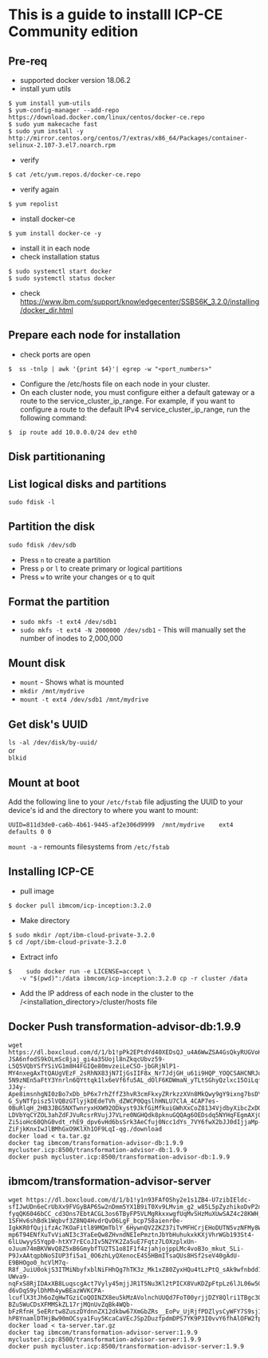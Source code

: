 # This is a guide to installl ICP-CE Community edition 

## Pre-req
- supported docker version 18.06.2
- install yum utils
```
$ yum install yum-utils
$ yum-config-manager --add-repo https://download.docker.com/linux/centos/docker-ce.repo
$ sudo yum makecache fast
$ sudo yum install -y http://mirror.centos.org/centos/7/extras/x86_64/Packages/container-selinux-2.107-3.el7.noarch.rpm
```
- verify 
```
$ cat /etc/yum.repos.d/docker-ce.repo
```
- verify again
```
$ yum repolist
```
- install docker-ce
```
$ yum install docker-ce -y
```
- install it in each node
-  check installation status
```
$ sudo systemctl start docker
$ sudo systemctl status docker
```
- check https://www.ibm.com/support/knowledgecenter/SSBS6K_3.2.0/installing/docker_dir.html

## Prepare each node for installation

- check ports are open
```
$  ss -tnlp | awk '{print $4}'| egrep -w "<port_numbers>"
```

- Configure the /etc/hosts file on each node in your cluster.
- On each cluster node, you must configure either a default gateway or a route to the service_cluster_ip_range.
For example, if you want to configure a route to the default IPv4 service_cluster_ip_range, run the following command:
```
$  ip route add 10.0.0.0/24 dev eth0
```


## Disk partitionaning 

## List logical disks and partitions
`sudo fdisk -l`

## Partition the disk
`sudo fdisk /dev/sdb`

* Press `n` to create a partition
* Press `p` or `l` to create primary or logical partitions
* Press `w` to write your changes or `q` to quit

## Format the partition

* `sudo mkfs -t ext4 /dev/sdb1`
* `sudo mkfs -t ext4 -N 2000000 /dev/sdb1` - This will manually set the number of inodes to 2,000,000

## Mount disk
* `mount` - Shows what is mounted
* `mkdir /mnt/mydrive`
* `mount -t ext4 /dev/sdb1 /mnt/mydrive`

## Get disk's UUID
`ls -al /dev/disk/by-uuid/`  
or  
`blkid`

## Mount at boot

Add the following line to your `/etc/fstab` file adjusting the UUID to your device's id and the directory to where you want to mount:

`UUID=811d3de0-ca6b-4b61-9445-af2e306d9999	/mnt/mydrive	ext4	defaults 0 0`

`mount -a` - remounts filesystems from `/etc/fstab`

## Installing ICP-CE
- pull image
```
$ docker pull ibmcom/icp-inception:3.2.0
```
- Make directory
```
$ sudo mkdir /opt/ibm-cloud-private-3.2.0
$ cd /opt/ibm-cloud-private-3.2.0
```
- Extract info
```
$    sudo docker run -e LICENSE=accept \
   -v "$(pwd)":/data ibmcom/icp-inception:3.2.0 cp -r cluster /data
```
- Add the IP address of each node in the cluster to the /<installation_directory>/cluster/hosts file

## Docker Push transformation-advisor-db:1.9.9

```
wget https://dl.boxcloud.com/d/1/b1!pPk2EPtdYd40XEDsQJ_u4A6WwZSA4GsQkyRUGVoHEXG8xku0_rEpMDJZhhNRVfYgQfOevzPH3MGmzsrUq4J86ihRnFgEJ9ycG4OxL5yYxBbCNELE1ZSIQD1oeuzYU4UZjzLNYxs-JSA6nfodS9kOLmSc8jaj_gi4a35Uojl8nZkqcUbvz59-L5Q5VQbYSfYSiVG1m8H4FGIQe80mvzeiLeCSO-jbGRjNlP1-MY4nxegAxTtQAUgVEzF_2sRhNX83jN7IjGsIIF8x_Nr7JdjGH_u61i9HQP_YOQCSAHCNRJono9m3KwpqqsE5UvBTW9tlSC1TxPBzZcV0CW_dS6kJSpeYyHmSFUpBnM69hEBkn4EyAio_q02RnEm2loX2XC_QqtARR-5N9zNEn5aFtY3Ynrln6QYttqk1lx6eVf6fu5AL_dOlF6KDWmaN_yTLtSGhyQzlxc15OiLqf7MLqDJWWHwlj1Q-JJ4y-Ape8imsnhgNI0zBo7xDb_bP6x7rhZffZ3hvR3cmFkxyZRrkzzXVn8MkQwy9gY9ixng7bsDYoI2ugMvODMwYbQuWkRrLH8rSgFprn1_9LlKo-G_SyNTfpisz5lVQBzGTlyjkDEdeTVh_dZWCP0QqslhHNLU7ClA_4CAP7es-0BuRlqH_2HB3JBG5NXTwnryxHXW92ODkyst9JkfGiMfkuiGWhXxCoZ8134VjdbyXibcZxDQmoYfZAsnbf3XS_hJbFwXfPxUsckFpmbXdNO7HbuWHnZJ5SeU6du0CJJAPIUxuBq5XFd3G9_IYsLjHEKJsoAKv7kHmPX8dfH2oI8ItcUbtUYmNLjyTXWhNUeyCKYN2WZtiG-LDVbYqCYZOL3ahZdFJVuRcsrRVujJ7VLre0NGHQdk8pknuGQQAg6OEDsdq5NYHqFEgmAXjOqUg1R3yso2XqCZXgFHSUIiMVRP8r3f8C6nEGijgJje6C_e58G4Y_Fgldvziw4m4JEAhIrCOTAkueXX8iLC_MLwYQAMgf3hqCEWQKpYx1c3SDdV6BfJ8E6Q1soIUNK17CSttI1FrRCEgpvlECR_9lk5GisYbqO8FHJJW_Fs0FMhhkhbBhP_MgYkw2I2ArCkzMFXJMgepXh8lBr8t_pSdfSu47APu1V4hrndVdsAV1WmNW_LpXiDAIIK11Okk8EgjUhO1j2D0O7W4EneJfMIgcBNZtscqECHpz5J215jX8XOAikXoLnRlPa_g9CF8Sod6VOOqGFQU4p3DNPeQhIRn5nrjg0qv0vx6WfWMOG_jS_aB2AqABEok4LQnIO5NKR-Zi5ioHc60QhG0vdt_rhE9_dpv6vHd6bsSrk3AeCfuj0Ncc1dYs_7VY6fwX2bJJ0dIjjaMp-ZiFjkKnxIwJlBMhGxO9KlXh1OF9LqI-qg./download
docker load < ta.tar.gz
docker tag ibmcom/transformation-advisor-db:1.9.9 mycluster.icp:8500/transformation-advisor-db:1.9.9
docker push mycluster.icp:8500/transformation-advisor-db:1.9.9
```

## ibmcom/transformation-advisor-server

```
wget https://dl.boxcloud.com/d/1/b1!y1n93FAfOShy2e1s1ZB4-U7zibIEldc-sfIJwUDn6eCrUbXx9FVGyBAP6Sw2nDmm5YX1B9iT0Xv9LMvim_g2_w85L5pZyzhikoDvP2nQ_GEAypNhdWjuh1PTI4e4J2aLJo0UtZpVsM26YO-fyqQK6046bCC_cd3Ons7EbtACGL3os6TByFP5VLMgRkxxwgfUqMvSHzMuXUwSAZ4c28KWH_K1pGnz3TKBwFuqppSYxj0oL76RPj3epKJFol6Rp3b7lyP6owpgy0PHUGabUN6cHm4bAsqG9c6hgMDcMMjyVrgmYJN9APU0Cf5HIuValL94fNHO8k0V2zrroKhleYSDAfBGdrrilt1QwO8dDj_1Uz6eCqM5f2eVSA_wOTFUTi9Zle9pAJT_azyaczBLLlPkXQHgWYyUw72X1aidMx3h0NH4l7G_5tDUJYgTCHq_bhhf5pJPnRn3MhCr7vbP_Yz5ZBRiKDs42h1U0WfZYVoFoh21_RnCNsKAqseXI7I-1SFHv6shBdk1Wqbvf3Z8NQ4HvdrQvD6LgF_bcp758aienr0e-IgkKR0fQujifzAc7KOaFitl89MQmTblY_6HywnQV2ZKZ37iTvMFHCrjEHoDUTN5vzNFMy8WvbMbBE9upYhRw4apjaBG2-mp6T94ENfXuTvViaNI3c3YaEeQw8ZHvndNEIePmztnJbYbHuhukxkKXjVhrWGb193St4-6lLUwyyS5Yqp0-htXY7rECoJIv5N2YK2Za5uE7Fqtz7LOXzplxUn-oJuum74mBKVWvQ8Z5xB6GmybfTU2TS1o8IF1f4zjahjojppLMc4voB3o_mkut_SLi-P9JxAAtqpbNoSIUP3fi5a1_0O6zhLyQXenocE4S5HBmITsaQUs8HSf2seV40gAdU-E9BHOgo0_hcVlM7q-R8f_JuiU0okjS3ITMiNbyfxblNiFHhQg7hTK3z_Mk1xZ80ZyxHQu4tLzPtQ_sAk9wfnbdd1NAmx0M5R50iQmJP0Xzy6Ub-UWva9-nqFxS8RjIDAxXB8LuqscgAct7Vyly45mjjJR1T5Nu3Kl2tPICX8VuKDZpFtpLz6lJL06w5OW6N3FdhfKfigC5od6toNq54GvZVztVj6GN-d6vDqS9ylDhMh4ywBEazWVKCPA-lcuflX3tJh6oZqHwTGziCoQOINZX8eu5kMzAVolnchUUQd7FoT00yrjjDZY8Qlri1TBgc3Q-BZu5WuCDsXFMMSkZL17rjMQnUvZqBk4WQb-bFzRfnH_5eERrtw8ZuszDYdnnZX12dkbw67XmGbZRs__EoPv_UjRjfPDZlysCyWFY7S9sj19r-hP8YnamlDTHjBw90mOCsya1Fuy5KcaCaVEcJSp2DuzfpdmDPS7YK9P3I0vvY6fhAlOFW2fp2tO6cniVOL8Z88qyQ../download
docker load < ta-server.tar.gz
docker tag ibmcom/transformation-advisor-server:1.9.9 mycluster.icp:8500/transformation-advisor-server:1.9.9
docker push mycluster.icp:8500/transformation-advisor-server:1.9.9
```
